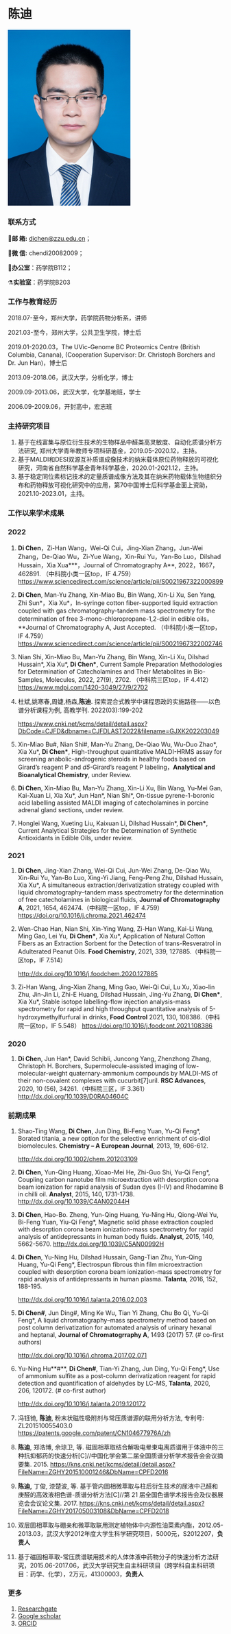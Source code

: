 # 陈迪

<img src="../image/chendi.jpg" alt="img" style="zoom:40%;" />


### **联系方式**

📧**邮  箱:** dichen@zzu.edu.cn；

💬**微  信:** chendi20082009；

:door:**办公室**：药学院B112；

⚗**实验室**：药学院B203

### **工作与教育经历**

2018.07-至今，郑州大学，药学院药物分析系，讲师

2021.03-至今，郑州大学，公共卫生学院，博士后

2019.01-2020.03，The UVic-Genome BC Proteomics Centre (British Columbia, Canana), (Cooperation Supervisor: Dr. Christoph Borchers and Dr. Jun Han)，博士后

2013.09-2018.06，武汉大学，分析化学，博士

2009.09-2013.06，武汉大学，化学基地班，学士

2006.09-2009.06，开封高中，宏志班

### **主持研究项目**

1. 基于在线富集与原位衍生技术的生物样品中醛类高灵敏度、自动化质谱分析方法研究, 郑州大学青年教师专项科研基金，2019.05-2020.12，主持。
2. 基于MALDI和DESI双源互补质谱成像技术的纳米载体原位药物释放的可视化研究，河南省自然科学基金青年科学基金，2020.01-2021.12，主持。
3. 基于稳定同位素标记技术的定量质谱成像方法及其在纳米药物载体生物组织分布和药物释放可视化研究中的应用，第70中国博士后科学基金面上资助，2021.10-2023.01，主持。

### 工作以来学术成果

### 2022

1. **Di Chen**，Zi-Han Wang，Wei-Qi Cui，Jing-Xian Zhang，Jun-Wei Zhang，De-Qiao Wu，Zi-Yue Wang，Xin-Rui Yu，Yan-Bo Luo，Dilshad Hussain，Xia Xua***，Journal of Chromatography A**, 2022，1667，462891. （中科院小类一区top，IF 4.759）
   https://www.sciencedirect.com/science/article/pii/S0021967322000899
   
2. **Di Chen**, Man-Yu Zhang, Xin-Miao Bu, Bin Wang, Xin-Li Xu, Sen Yang, Zhi Sun\*，Xia Xu\*，In-syringe cotton fiber-supported liquid extraction coupled with gas chromatography-tandem mass spectrometry for the determination of free 3-mono-chloropropane-1,2-diol in edible oils，**Journal of Chromatography A, Just Accepted. （中科院小类一区top，IF 4.759）
   https://www.sciencedirect.com/science/article/pii/S0021967322002746
   
3. Nian Shi, Xin-Miao Bu, Man-Yu Zhang, Bin Wang, Xin-Li Xu, Dilshad Hussain\*, Xia Xu\*, **Di Chen\***, Current Sample Preparation Methodologies for Determination of Catecholamines and Their Metabolites in Bio-Samples, Molecules, 2022, 27(9), 2702. （中科院三区top，IF 4.412）
   https://www.mdpi.com/1420-3049/27/9/2702
   
4. 杜斌,姚寒春,周婕,杨森,**陈迪**. 探索混合式教学中课程思政的实施路径——以色谱分析课程为例, 高教学刊. 2022(03):199-202

   https://www.cnki.net/kcms/detail/detail.aspx?DbCode=CJFD&dbname=CJFDLAST2022&filename=GJXK202203049

5. Xin-Miao Bu#, Nian Shi#, Man-Yu Zhang, De-Qiao Wu, Wu-Duo Zhao\*,  Xia Xu\*, **Di Chen\***, High-throughput quantitative MALDI-HRMS assay for screening anabolic-androgenic steroids in healthy foods based on Girard’s reagent P and *d5*-Girard’s reagent P labeling，**Analytical and Bioanalytical Chemistry**, under Review.

6. **Di Chen**, Xin-Miao Bu, Man-Yu Zhang, Xin-Li Xu, Bin Wang, Yu-Mei Gan, Kai-Xuan Li, Xia Xu\*, Jun Han\*, Nian Shi\*, On-tissue pyrene-1-boronic acid labelling assisted MALDI imaging of catecholamines in porcine adrenal gland sections, under review.

7. Honglei Wang, Xueting Liu, Kaixuan Li, Dilshad Hussain\*, **Di Chen\***, Current Analytical Strategies for the Determination of Synthetic Antioxidants in Edible Oils,  under review.

### 2021

1. **Di Chen**, Jing-Xian Zhang, Wei-Qi Cui, Jun-Wei Zhang, De-Qiao Wu, Xin-Rui Yu, Yan-Bo Luo, Xing-Yi Jiang, Feng-Peng Zhu, Dilshad Hussain, Xia Xu*, A simultaneous extraction/derivatization strategy coupled with liquid chromatography–tandem mass spectrometry for the determination of free catecholamines in biological fluids, **Journal of Chromatography A**, 2021, 1654, 462474.（中科院一区top，IF 4.759）
   https://doi.org/10.1016/j.chroma.2021.462474

2. Wen-Chao Han, Nian Shi, Xin-Ying Wang, Zi-Han Wang, Kai-Li Wang, Ming Gao, Lei Yu, **Di Chen\***, Xia Xu*, Application of Natural Cotton Fibers as an Extraction Sorbent for the Detection of trans-Resveratrol in Adulterated Peanut Oils. **Food Chemistry**, 2021, 339, 127885.（中科院一区top，IF 7.514）

   http://dx.doi.org/10.1016/j.foodchem.2020.127885

3. Zi-Han Wang, Jing-Xian Zhang, Ming Gao, Wei-Qi Cui, Lu Xu, Xiao-lin Zhu, Jin-Jin Li, Zhi-E Huang, Dilshad Hussain, Jing-Yu Zhang, **Di Chen\***, Xia Xu*, Stable isotope labelling-flow injection analysis-mass spectrometry for rapid and high throughput quantitative analysis of 5-hydroxymethylfurfural in drinks, **Food Control** 2021, 130, 108386.（中科院一区top，IF 5.548）
   https://doi.org/10.1016/j.foodcont.2021.108386

### 2020

1. **Di Chen**, Jun Han*, David Schibli, Juncong Yang, Zhenzhong Zhang, Christoph H. Borchers, Supermolecule-assisted imaging of low-molecular-weight quaternary-ammonium compounds by MALDI-MS of their non-covalent complexes with cucurbit[7]uril. **RSC Advances**, 2020, 10 (56), 34261.（中科院三区，IF 3.361）
   http://dx.doi.org/10.1039/D0RA04604C


### **前期成果**

1. Shao-Ting Wang, **Di Chen**, Jun Ding, Bi-Feng Yuan, Yu-Qi Feng*, Borated titania, a new option for the selective enrichment of cis-diol biomolecules. **Chemistry – A European Journal**, 2013, 19, 606-612. 

   http://dx.doi.org/10.1002/chem.201203109

2. **Di Chen**, Yun-Qing Huang, Xioao-Mei He, Zhi-Guo Shi, Yu-Qi Feng*, Coupling carbon nanotube film microextraction with desorption corona beam ionization for rapid analysis of Sudan dyes (I-IV) and Rhodamine B in chilli oil. **Analyst**, 2015, 140, 1731-1738. 
   http://dx.doi.org/10.1039/C4AN02044H

3. **Di Chen**, Hao-Bo. Zheng, Yun-Qing Huang, Yu-Ning Hu, Qiong-Wei Yu, Bi-Feng Yuan, Yiu-Qi Feng*, Magnetic solid phase extraction coupled with desorption corona beam ionization-mass spectrometry for rapid analysis of antidepressants in human body fluids. **Analyst**, 2015, 140, 5662-5670. 
   http://dx.doi.org/10.1039/C5AN00992H

4. **Di Chen**, Yu-Ning Hu, Dilshad Hussain, Gang-Tian Zhu, Yun-Qing Huang, Yu-Qi Feng*, Electrospun fibrous thin film microextraction coupled with desorption corona beam ionization-mass spectrometry for rapid analysis of antidepressants in human plasma. **Talanta**, 2016, 152, 188-195. 

   http://dx.doi.org/10.1016/j.talanta.2016.02.003

5. **Di Chen#**, Jun Ding#, Ming Ke Wu, Tian Yi Zhang, Chu Bo Qi, Yu-Qi Feng*, A liquid chromatography–mass spectrometry method based on post column derivatization for automated analysis of urinary hexanal and heptanal, **Journal of Chromatogrraphy A**, 1493 (2017) 57. (# co-first authors)

   http://dx.doi.org/10.1016/j.chroma.2017.02.071

6. Yu-Ning Hu**#**, **Di Chen#**, Tian-Yi Zhang, Jun Ding, Yu-Qi Feng*, Use of ammonium sulfite as a post-column derivatization reagent for rapid detection and quantification of aldehydes by LC-MS, **Talanta**, 2020, 206, 120172. (# co-first author) 

   http://dx.doi.org/10.1016/j.talanta.2019.120172
   
7. 冯钰锜, **陈迪**, 粉末状磁性吸附剂与常压质谱源的联用分析方法, 专利号: ZL201510055403.0
   https://patents.google.com/patent/CN104677976A/zh

8. **陈迪**, 郑浩博, 余琼卫, 等. 磁固相萃取结合解吸电晕束电离质谱用于体液中的三种抗抑郁药的快速分析[C]//中国化学会第二届全国质谱分析学术报告会会议摘要集. 2015.
   https://kns.cnki.net/kcms/detail/detail.aspx?FileName=ZGHY201510001246&DbName=CPFD2016

9. **陈迪,** 丁俊, 漆楚波, 等. 基于管内固相微萃取与柱后衍生技术的尿液中己醛和庚醛的高效液相色谱-质谱分析方法[C]//第 21 届全国色谱学术报告会及仪器展览会会议论文集. 2017.
   https://kns.cnki.net/kcms/detail/detail.aspx?FileName=ZGHY201705003108&DbName=CPFD2018
   
10. 双层固相萃取与硼亲和微萃取联用测定植物体中内源性油菜素内酯，2012.05-2013.03，武汉大学2012年度大学生科学研究项目，5000元，S2012207，**负责人**

11. 基于磁固相萃取-常压质谱联用技术的人体体液中药物分子的快速分析方法研究，2015.06-2017.06，武汉大学研究生自主科研项目（跨学科自主科研项目：药学、化学），2万元，41300003，**负责人**

### **更多**

1. [Researchgate](https://www.researchgate.net/profile/Chen_Di2)
2. [Google scholar](https://scholar.google.com/citations?user=dp2a1jcAAAAJ&hl=zh-CN)
3. [ORCID](https://orcid.org/0000-0002-1303-8038)

